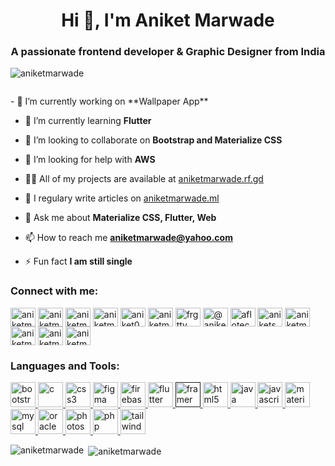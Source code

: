 
<h1 align="center">Hi 👋, I'm Aniket Marwade</h1>
 <h3 align="center">A passionate frontend developer & Graphic Designer from India</h3>

<p align="left"> <img src="https://komarev.com/ghpvc/?username=aniketmarwade" alt="aniketmarwade" /> </p>

<p align="center"> <img src="https://media-exp1.licdn.com/dms/image/C4D16AQH26aMBE0XncA/profile-displaybackgroundimage-shrink_200_800/0?e=1606953600&v=beta&t=lvn2iqNevxhKUjdz1bsrQ5lNXXRhUjUStLe5bkCrBaM" alt="" /> </p>
- 🔭 I’m currently working on **Wallpaper App**

- 🌱 I’m currently learning **Flutter**

- 👯 I’m looking to collaborate on **Bootstrap and Materialize CSS**

- 🤝 I’m looking for help with **AWS**

- 👨‍💻 All of my projects are available at [aniketmarwade.rf.gd](aniketmarwade.rf.gd)

- 📝 I regulary write articles on [aniketmarwade.ml](aniketmarwade.ml)

- 💬 Ask me about **Materialize CSS, Flutter, Web**

- 📫 How to reach me **aniketmarwade@yahoo.com**

- ⚡ Fun fact **I am still single**

<p align="left">
<h3 align="left">Connect with me:</h3>
<a href="https://dev.to/aniketmarwade" target="blank"><img align="center" src="https://cdn.jsdelivr.net/npm/simple-icons@3.0.1/icons/dev-dot-to.svg" alt="aniketmarwade" height="30" width="40" /></a>
<a href="https://twitter.com/aniketmarwade" target="blank"><img align="center" src="https://cdn.jsdelivr.net/npm/simple-icons@3.0.1/icons/twitter.svg" alt="aniketmarwade" height="30" width="40" /></a>
<a href="https://linkedin.com/in/aniketmarwade" target="blank"><img align="center" src="https://cdn.jsdelivr.net/npm/simple-icons@3.0.1/icons/linkedin.svg" alt="aniketmarwade" height="30" width="40" /></a>
<a href="https://codesandbox.com/aniketmarwade" target="blank"><img align="center" src="https://cdn.jsdelivr.net/npm/simple-icons@3.0.1/icons/codesandbox.svg" alt="aniketmarwade" height="30" width="40" /></a>
<a href="https://instagram.com/aniket0500" target="blank"><img align="center" src="https://cdn.jsdelivr.net/npm/simple-icons@3.0.1/icons/instagram.svg" alt="aniket0500" height="30" width="40" /></a>
<a href="https://dribbble.com/aniketmarwade" target="blank"><img align="center" src="https://cdn.jsdelivr.net/npm/simple-icons@3.0.1/icons/dribbble.svg" alt="aniketmarwade" height="30" width="40" /></a>
<a href="https://www.behance.net/frgtty" target="blank"><img align="center" src="https://cdn.jsdelivr.net/npm/simple-icons@3.0.1/icons/behance.svg" alt="frgtty" height="30" width="40" /></a>
<a href="https://medium.com/@aniketsmarwade" target="blank"><img align="center" src="https://cdn.jsdelivr.net/npm/simple-icons@3.0.1/icons/medium.svg" alt="@aniketsmarwade" height="30" width="40" /></a>
<a href="https://www.youtube.com/c/aflotech" target="blank"><img align="center" src="https://cdn.jsdelivr.net/npm/simple-icons@3.0.1/icons/youtube.svg" alt="aflotech" height="30" width="40" /></a>
<a href="https://www.codechef.com/users/aniketsmarwade" target="blank"><img align="center" src="https://cdn.jsdelivr.net/npm/simple-icons@3.1.0/icons/codechef.svg" alt="aniketsmarwade" height="30" width="40" /></a>
<a href="https://www.hackerrank.com/aniketmarwade" target="blank"><img align="center" src="https://cdn.jsdelivr.net/npm/simple-icons@3.0.1/icons/hackerrank.svg" alt="aniketmarwade" height="30" width="40" /></a>
<a href="https://codeforces.com/profile/aniketmarwade" target="blank"><img align="center" src="https://cdn.jsdelivr.net/npm/simple-icons@3.0.1/icons/codeforces.svg" alt="aniketmarwade" height="30" width="40" /></a>
<a href="https://auth.geeksforgeeks.org/user/aniketmarwade" target="blank"><img align="center" src="https://cdn.jsdelivr.net/npm/simple-icons@3.0.1/icons/geeksforgeeks.svg" alt="aniketmarwade" height="30" width="40" /></a>
<a href="https://www.topcoder.com/members/aniketmarwade" target="blank"><img align="center" src="https://cdn.jsdelivr.net/npm/simple-icons@3.0.1/icons/topcoder.svg" alt="aniketmarwade" height="30" width="40" /></a>
</p>

<h3 align="left">Languages and Tools:</h3>
<p align="left"> <a href="https://getbootstrap.com" target="_blank"> <img src="https://devicons.github.io/devicon/devicon.git/icons/bootstrap/bootstrap-plain.svg" alt="bootstrap" width="40" height="40"/> </a> <a href="https://www.cprogramming.com/" target="_blank"> <img src="https://devicons.github.io/devicon/devicon.git/icons/c/c-original.svg" alt="c" width="40" height="40"/> </a> <a href="https://www.w3schools.com/css/" target="_blank"> <img src="https://devicons.github.io/devicon/devicon.git/icons/css3/css3-original-wordmark.svg" alt="css3" width="40" height="40"/> </a> <a href="https://www.figma.com/" target="_blank"> <img src="https://www.vectorlogo.zone/logos/figma/figma-icon.svg" alt="figma" width="40" height="40"/> </a> <a href="https://firebase.google.com/" target="_blank"> <img src="https://www.vectorlogo.zone/logos/firebase/firebase-icon.svg" alt="firebase" width="40" height="40"/> </a> <a href="https://flutter.dev" target="_blank"> <img src="https://www.vectorlogo.zone/logos/flutterio/flutterio-icon.svg" alt="flutter" width="40" height="40"/> </a> <a href="" target="_blank"> <img src="https://www.vectorlogo.zone/logos/framer/framer-icon.svg" alt="framer" width="40" height="40"/> </a> <a href="https://www.w3.org/html/" target="_blank"> <img src="https://devicons.github.io/devicon/devicon.git/icons/html5/html5-original-wordmark.svg" alt="html5" width="40" height="40"/> </a> <a href="https://www.java.com" target="_blank"> <img src="https://devicons.github.io/devicon/devicon.git/icons/java/java-original-wordmark.svg" alt="java" width="40" height="40"/> </a> <a href="https://developer.mozilla.org/en-US/docs/Web/JavaScript" target="_blank"> <img src="https://devicons.github.io/devicon/devicon.git/icons/javascript/javascript-original.svg" alt="javascript" width="40" height="40"/> </a> <a href="https://materializecss.com/" target="_blank"> <img src="https://raw.githubusercontent.com/prplx/svg-logos/5585531d45d294869c4eaab4d7cf2e9c167710a9/svg/materialize.svg" alt="materialize" width="40" height="40"/> </a> <a href="https://www.mysql.com/" target="_blank"> <img src="https://devicons.github.io/devicon/devicon.git/icons/mysql/mysql-original-wordmark.svg" alt="mysql" width="40" height="40"/> </a> <a href="https://www.oracle.com/" target="_blank"> <img src="https://devicons.github.io/devicon/devicon.git/icons/oracle/oracle-original.svg" alt="oracle" width="40" height="40"/> </a> <a href="https://www.photoshop.com/en" target="_blank"> <img src="https://devicons.github.io/devicon/devicon.git/icons/photoshop/photoshop-plain.svg" alt="photoshop" width="40" height="40"/> </a> <a href="https://www.php.net" target="_blank"> <img src="https://devicons.github.io/devicon/devicon.git/icons/php/php-original.svg" alt="php" width="40" height="40"/> </a> <a href="https://tailwindcss.com/" target="_blank"> <img src="https://www.vectorlogo.zone/logos/tailwindcss/tailwindcss-icon.svg" alt="tailwind" width="40" height="40"/> </a> </p>

<p><img align="left" src="https://github-readme-stats.vercel.app/api/top-langs/?username=aniketmarwade&layout=compact" alt="aniketmarwade" /></p>

<p>&nbsp;<img align="center" src="https://github-readme-stats.vercel.app/api?username=aniketmarwade&show_icons=true" alt="aniketmarwade" /></p>

